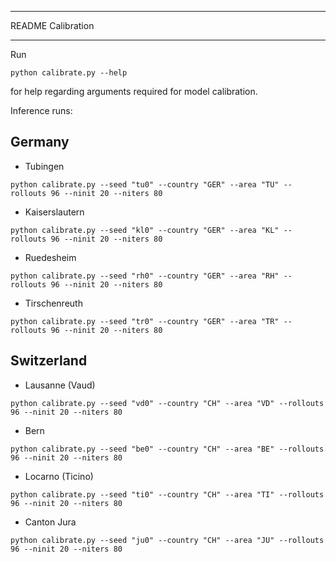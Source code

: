 ***************************
README Calibration
***************************

Run

```python calibrate.py --help```

for help regarding arguments required for model calibration.

Inference runs:

## Germany
* Tubingen 
```
python calibrate.py --seed "tu0" --country "GER" --area "TU" --rollouts 96 --ninit 20 --niters 80
```

* Kaiserslautern 
```
python calibrate.py --seed "kl0" --country "GER" --area "KL" --rollouts 96 --ninit 20 --niters 80
```

* Ruedesheim
```
python calibrate.py --seed "rh0" --country "GER" --area "RH" --rollouts 96 --ninit 20 --niters 80
```

* Tirschenreuth 
```
python calibrate.py --seed "tr0" --country "GER" --area "TR" --rollouts 96 --ninit 20 --niters 80
```

## Switzerland

* Lausanne (Vaud)
```
python calibrate.py --seed "vd0" --country "CH" --area "VD" --rollouts 96 --ninit 20 --niters 80
```

* Bern
```
python calibrate.py --seed "be0" --country "CH" --area "BE" --rollouts 96 --ninit 20 --niters 80
```

* Locarno (Ticino)
```
python calibrate.py --seed "ti0" --country "CH" --area "TI" --rollouts 96 --ninit 20 --niters 80
```

* Canton Jura 
```
python calibrate.py --seed "ju0" --country "CH" --area "JU" --rollouts 96 --ninit 20 --niters 80
```